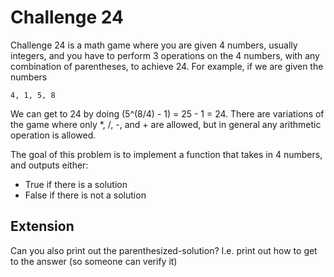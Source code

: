 # Challenge 24

Challenge 24 is a math game where you are given 4 numbers, usually integers, and
you have to perform 3 operations on the 4 numbers, with any combination of
parentheses, to achieve 24. For example, if we are given the numbers

```text
4, 1, 5, 8
```

We can get to 24 by doing (5^(8/4) - 1) = 25 - 1 = 24. There are variations of
the game where only *, /, -, and + are allowed, but in general any arithmetic
operation is allowed.

The goal of this problem is to implement a function that takes in 4 numbers, and
outputs either:

- True if there is a solution
- False if there is not a solution

## Extension

Can you also print out the parenthesized-solution? I.e. print out how to get to
the answer (so someone can verify it)